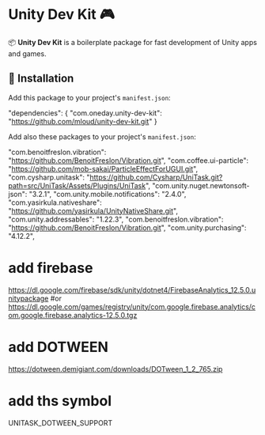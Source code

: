 # Unity Dev Kit 🎮

📦 **Unity Dev Kit** is a boilerplate package for fast development of Unity apps and games.

## 🚀 Installation
Add this package to your project's `manifest.json`:

"dependencies": {
  "com.oneday.unity-dev-kit": "https://github.com/mloud/unity-dev-kit.git"
}


Add also these packages to your project's `manifest.json`:

 "com.benoitfreslon.vibration": "https://github.com/BenoitFreslon/Vibration.git",
 "com.coffee.ui-particle": "https://github.com/mob-sakai/ParticleEffectForUGUI.git",
 "com.cysharp.unitask": "https://github.com/Cysharp/UniTask.git?path=src/UniTask/Assets/Plugins/UniTask",
 "com.unity.nuget.newtonsoft-json": "3.2.1",
 "com.unity.mobile.notifications": "2.4.0",
 "com.yasirkula.nativeshare": "https://github.com/yasirkula/UnityNativeShare.git",
 "com.unity.addressables": "1.22.3",
 "com.benoitfreslon.vibration": "https://github.com/BenoitFreslon/Vibration.git",
 "com.unity.purchasing": "4.12.2",


# add firebase
https://dl.google.com/firebase/sdk/unity/dotnet4/FirebaseAnalytics_12.5.0.unitypackage
#or
https://dl.google.com/games/registry/unity/com.google.firebase.analytics/com.google.firebase.analytics-12.5.0.tgz


# add DOTWEEN
https://dotween.demigiant.com/downloads/DOTween_1_2_765.zip

# add ths symbol
UNITASK_DOTWEEN_SUPPORT